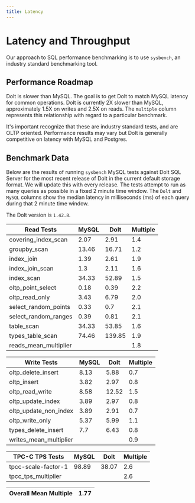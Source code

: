 ```yaml
---
title: Latency
---
```


# Latency and Throughput

Our approach to SQL performance benchmarking is to use `sysbench`, an
industry standard benchmarking tool.

## Performance Roadmap

Dolt is slower than MySQL. The goal is to get Dolt to match 
MySQL latency for common operations. Dolt is currently 2X slower 
than MySQL, approximately 1.5X on writes and 2.5X on reads. The 
`multiple` column represents this relationship with regard to a 
particular benchmark.

It's important recognize that these are industry standard tests, and
are OLTP oriented. Performance results may vary but Dolt is 
generally competitive on latency with MySQL and Postgres.

## Benchmark Data

Below are the results of running `sysbench` MySQL tests against Dolt
SQL Server for the most recent release of Dolt in the current default 
storage format. We will update this with every release. The tests 
attempt to run as many queries as possible in a fixed 2 minute time 
window. The `Dolt` and `MySQL` columns show the median latency in 
milliseconds (ms) of each query during that 2 minute time window.

The Dolt version is `1.42.8`.

<!-- START___DOLT___LATENCY_RESULTS_TABLE -->
|       Read Tests        | MySQL |  Dolt  | Multiple |
|-------------------------|-------|--------|----------|
| covering\_index\_scan   |  2.07 |   2.91 |      1.4 |
| groupby\_scan           | 13.46 |  16.71 |      1.2 |
| index\_join             |  1.39 |   2.61 |      1.9 |
| index\_join\_scan       |   1.3 |   2.11 |      1.6 |
| index\_scan             | 34.33 |  52.89 |      1.5 |
| oltp\_point\_select     |  0.18 |   0.39 |      2.2 |
| oltp\_read\_only        |  3.43 |   6.79 |      2.0 |
| select\_random\_points  |  0.33 |    0.7 |      2.1 |
| select\_random\_ranges  |  0.39 |   0.81 |      2.1 |
| table\_scan             | 34.33 |  53.85 |      1.6 |
| types\_table\_scan      | 74.46 | 139.85 |      1.9 |
| reads\_mean\_multiplier |       |        |      1.8 |

|       Write Tests        | MySQL | Dolt  | Multiple |
|--------------------------|-------|-------|----------|
| oltp\_delete\_insert     |  8.13 |  5.88 |      0.7 |
| oltp\_insert             |  3.82 |  2.97 |      0.8 |
| oltp\_read\_write        |  8.58 | 12.52 |      1.5 |
| oltp\_update\_index      |  3.89 |  2.97 |      0.8 |
| oltp\_update\_non\_index |  3.89 |  2.91 |      0.7 |
| oltp\_write\_only        |  5.37 |  5.99 |      1.1 |
| types\_delete\_insert    |   7.7 |  6.43 |      0.8 |
| writes\_mean\_multiplier |       |       |      0.9 |

|    TPC-C TPS Tests    | MySQL | Dolt  | Multiple |
|-----------------------|-------|-------|----------|
| tpcc-scale-factor-1   | 98.89 | 38.07 |      2.6 |
| tpcc\_tps\_multiplier |       |       |      2.6 |

| Overall Mean Multiple | 1.77 |
|-----------------------|------|
<!-- END___DOLT___LATENCY_RESULTS_TABLE -->
<br/>